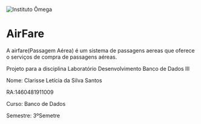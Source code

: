 ![Instituto Ômega](https://user-images.githubusercontent.com/51199730/112867571-76a34000-9091-11eb-8d29-8c8746aba9f4.gif)


# AirFare
A airfare(Passagem Aérea) é um sistema de passagens aereas que oferece o serviços de compra de passagens aéreas. 

Projeto para a disciplina Laboratório Desenvolvimento Banco de Dados III  

Nome: Clarisse Letícia da Silva Santos

RA:1460481911009

Curso: Banco de Dados

Semestre: 3ºSemetre
